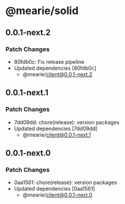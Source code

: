 # @mearie/solid

## 0.0.1-next.2

### Patch Changes

- 80fdb0c: Fix release pipeline
- Updated dependencies [80fdb0c]
  - @mearie/client@0.0.1-next.2

## 0.0.1-next.1

### Patch Changes

- 7dd09dd: chore(release): version packages
- Updated dependencies [7dd09dd]
  - @mearie/client@0.0.1-next.1

## 0.0.1-next.0

### Patch Changes

- 0aa1561: chore(release): version packages
- Updated dependencies [0aa1561]
  - @mearie/client@0.0.1-next.0
